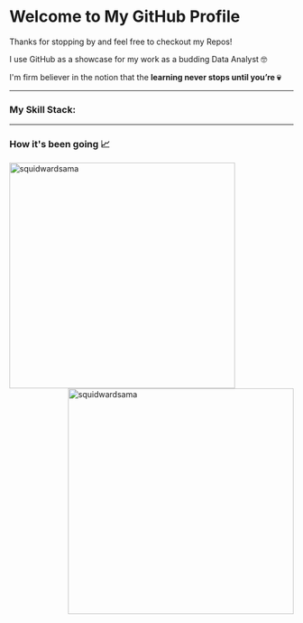 # **Welcome to My GitHub Profile**

Thanks for stopping by and feel free to checkout my Repos!

I use GitHub as a showcase for my work as a  budding Data Analyst 🤓

I'm firm believer in the notion that the **learning never stops until you’re 💀**

---
###  My Skill Stack:

---
### How it's been going 📈

<div >
    <img align="left" src="https://github-readme-stats.vercel.app/api?username=squidwardsama&count_private=true&show_icons=true&theme=dracula"  width="400px" alt="squidwardsama">
    &nbsp;&nbsp;
    &nbsp;&nbsp;
    <img align="right" src="https://github-readme-stats.vercel.app/api/top-langs/?username=squidwardsama&layout=compact&theme=dracula"  width="400px" alt="squidwardsama">
</div>
